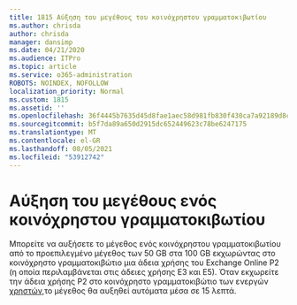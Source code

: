 ```yaml
---
title: 1815 Αύξηση του μεγέθους του κοινόχρηστου γραμματοκιβωτίου
ms.author: chrisda
author: chrisda
manager: dansimp
ms.date: 04/21/2020
ms.audience: ITPro
ms.topic: article
ms.service: o365-administration
ROBOTS: NOINDEX, NOFOLLOW
localization_priority: Normal
ms.custom: 1815
ms.assetid: ''
ms.openlocfilehash: 36f4445b7635d45d8fae1aec58d981fb830f430ca7a92189d8c038e04a86ef67
ms.sourcegitcommit: b5f7da89a650d2915dc652449623c78be6247175
ms.translationtype: MT
ms.contentlocale: el-GR
ms.lasthandoff: 08/05/2021
ms.locfileid: "53912742"
---
```

# <a name="increase-the-size-of-a-shared-mailbox"></a>Αύξηση του μεγέθους ενός κοινόχρηστου γραμματοκιβωτίου

Μπορείτε να αυξήσετε το μέγεθος ενός κοινόχρηστου γραμματοκιβωτίου από το προεπιλεγμένο μέγεθος των 50 GB στα 100 GB εκχωρώντας στο κοινόχρηστο γραμματοκιβώτιο μια άδεια χρήσης του Exchange Online P2 (η οποία περιλαμβάνεται στις άδειες χρήσης E3 και E5). Όταν εκχωρείτε την άδεια χρήσης P2 στο κοινόχρηστο γραμματοκιβώτιο των ενεργών [χρηστών,](https://portal.office.com/adminportal/home)το μέγεθος θα αυξηθεί αυτόματα μέσα σε 15 λεπτά.
